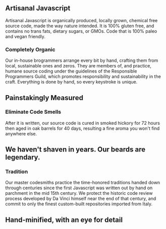 ## Artisanal Javascript

Artisanal Javascript is organically produced, locally grown, chemical free source code, made the way nature intended. It is 100% gluten free, and contains no trans fats, dietary sugars, or GMOs. Code that is 100% paleo and vegan friendly.

### Completely Organic

Our in-house brogrammers arrange every bit by hand, crafting them from local, sustainable ones and zeros. They are members of, and practice, humane source coding under the guidelines of the Responsible Programmers Guild, which promotes responsibility and sustainability in the craft. Everything is done by hand, so every keystroke is unique.

## Painstakingly Measured

### Eliminate Code Smells

After it is written, our source code is cured in smoked hickory for 72 hours then aged in oak barrels for 40 days, resulting a fine aroma you won't find anywhere else.

## We haven't shaven in years. Our beards are legendary.

### Tradition

Our master codesmiths practice the time-honored traditions handed down through centuries since the first Javascript was written out by hand on parchment in the mid 15th century. We protect the historic code review process developed by Da Vinci himself near the end of that century, and commit to only the finest custom-built repositories imported from Italy.

## Hand-minified, with an eye for detail
